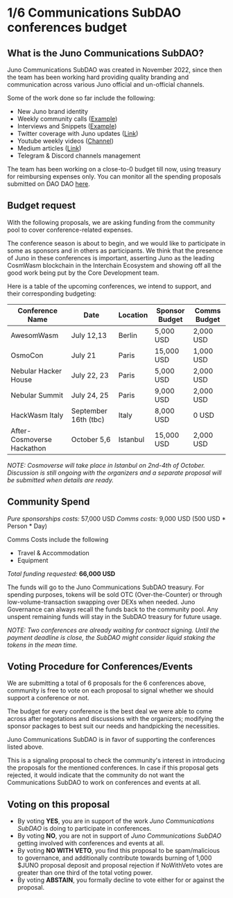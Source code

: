 # 1/6 Communications SubDAO conferences budget

## What is the Juno Communications SubDAO?
Juno Communications SubDAO was created in November 2022, since then the team has been working hard providing quality branding and communication across various Juno official and un-official channels.

Some of the work done so far include the following:

* New Juno brand identity 
* Weekly community calls ([Example](https://twitter.com/JunoNetwork/status/1645435038245486592))
* Interviews and Snippets ([Example](https://twitter.com/JunoCommsDao/status/1646053783846223874))
* Twitter coverage with Juno updates ([Link](https://twitter.com/JunoCommsDao))
* Youtube weekly videos ([Channel](https://www.youtube.com/@junocommunications))
* Medium articles ([Link](https://medium.com/@JunoNetwork))
* Telegram & Discord channels management 

The team has been working on a close-to-0 budget till now, using treasury for reimbursing expenses only. You can monitor all the spending proposals submitted on DAO DAO [here](https://daodao.zone/it/dao/juno15zw5zt2pepx8n8675dz3k3yscdu94d24yhqqz00uzyx7ydf2vfmswz6nzw#proposals).

## Budget request
With the following proposals, we are asking funding from the community pool to cover conference-related expenses. 

The conference season is about to begin, and we would like to participate in some as sponsors and in others as participants. We think that the presence of Juno in these conferences is important, asserting Juno as the leading CosmWasm blockchain in the Interchain Ecosystem and showing off all the good work being put by the Core Development team.

Here is a table of the upcoming conferences, we intend to support, and their corresponding budgeting:


| Conference Name | Date | Location | Sponsor Budget | Comms Budget |
| -------- | -------- | -------- | -------- | -------- |
| AwesomWasm | July 12,13 | Berlin | 5,000 USD | 2,000 USD |
| OsmoCon     | July 21     | Paris      | 15,000 USD  | 1,000 USD   |
| Nebular Hacker House | July 22, 23 | Paris | 5,000 USD | 2,000 USD |
| Nebular Summit | July 24, 25 | Paris | 9,000 USD | 2,000 USD |
| HackWasm Italy | September 16th (tbc) | Italy | 8,000 USD | 0 USD |
| After-Cosmoverse Hackathon | October 5,6 | Istanbul | 15,000 USD | 2,000 USD |

*NOTE: Cosmoverse will take place in Istanbul on 2nd-4th of October. Discussion is still ongoing with the organizers and a separate proposal will be submitted when details are ready.*

## Community Spend
*Pure sponsorships costs:* 57,000 USD
*Comms costs:* 9,000 USD (500 USD * Person * Day)

Comms Costs include the following
- Travel & Accommodation
- Equipment

*Total funding requested:* **66,000 USD** 

The funds will go to the Juno Communications SubDAO treasury. For spending purposes, tokens will be sold OTC (Over-the-Counter) or through low-volume-transaction swapping over DEXs when needed.
Juno Governance can always recall the funds back to the community pool.
Any unspent remaining funds will stay in the SubDAO treasury for future usage.

*NOTE: Two conferences are already waiting for contract signing. Until the payment deadline is close, the SubDAO might consider liquid staking the tokens in the mean time.*

## Voting Procedure for Conferences/Events
We are submitting a total of 6 proposals for the 6 conferences above, community is free to vote on each proposal to signal whether we should support a conference or not. 

The budget for every conference is the best deal we were able to come across after negotations and discussions with the organizers; modifying the sponsor packages to best suit our needs and handpicking the necessities.

Juno Communications SubDAO is in favor of supporting the conferences listed above.

This is a signaling proposal to check the community's interest in introducing the proposals for the mentioned conferences. In case if this proposal gets rejected, it would indicate that the community do not want the Communications SubDAO to work on conferences and events at all. 

## Voting on this proposal
* By voting **YES**, you are in support of the work *Juno Communications SubDAO* is doing to participate in conferences.
* By voting **NO**, you are not in support of *Juno Communications SubDAO* getting involved with conferences and events at all.
* By voting **NO WITH VETO**, you find this proposal to be spam/malicious to governance, and additionally contribute towards burning of 1,000 $JUNO proposal deposit and proposal rejection if NoWithVeto votes are greater than one third of the total voting power.
* By voting **ABSTAIN**, you formally decline to vote either for or against the proposal.